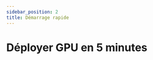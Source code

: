 ```yaml
---
sidebar_position: 2
title: Démarrage rapide
---
```


# Déployer GPU en 5 minutes

<!-- TODO: Contenu à rédiger --> 